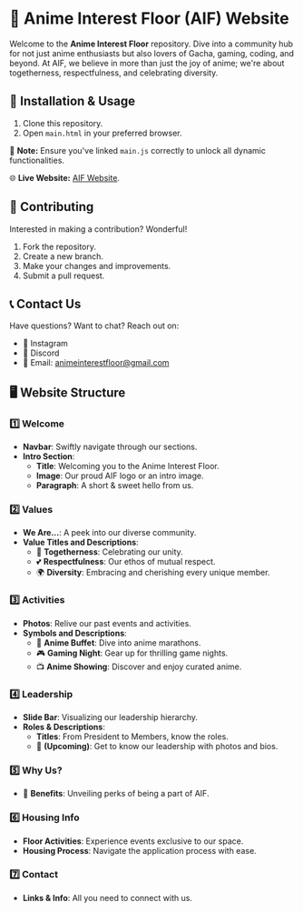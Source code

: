 # 🌸 Anime Interest Floor (AIF) Website

Welcome to the **Anime Interest Floor** repository. Dive into a community hub for not just anime enthusiasts but also lovers of Gacha, gaming, coding, and beyond. At AIF, we believe in more than just the joy of anime; we're about togetherness, respectfulness, and celebrating diversity.

## 🚀 Installation & Usage

1. Clone this repository.
2. Open `main.html` in your preferred browser.

🔔 **Note:** Ensure you've linked `main.js` correctly to unlock all dynamic functionalities.

🌐 **Live Website:** [AIF Website](https://sonicfires2.github.io/AIF.github.io/main.html).

## 🤝 Contributing

Interested in making a contribution? Wonderful!

1. Fork the repository.
2. Create a new branch.
3. Make your changes and improvements.
4. Submit a pull request.

## 📞 Contact Us

Have questions? Want to chat? Reach out on:

- 📸 Instagram
- 💬 Discord
- 📧 Email: [animeinterestfloor@gmail.com](mailto:animeinterestfloor@gmail.com)

## 🖥️ Website Structure

### 1️⃣ Welcome

- **Navbar**: Swiftly navigate through our sections.
- **Intro Section**:
  - **Title**: Welcoming you to the Anime Interest Floor.
  - **Image**: Our proud AIF logo or an intro image.
  - **Paragraph**: A short & sweet hello from us.

### 2️⃣ Values

- **We Are...**: A peek into our diverse community.
- **Value Titles and Descriptions**:
  - 🤝 **Togetherness**: Celebrating our unity.
  - 💕 **Respectfulness**: Our ethos of mutual respect.
  - 🌍 **Diversity**: Embracing and cherishing every unique member.

### 3️⃣ Activities

- **Photos**: Relive our past events and activities.
- **Symbols and Descriptions**:
  - 🍿 **Anime Buffet**: Dive into anime marathons.
  - 🎮 **Gaming Night**: Gear up for thrilling game nights.
  - 📺 **Anime Showing**: Discover and enjoy curated anime.

### 4️⃣ Leadership

- **Slide Bar**: Visualizing our leadership hierarchy.
- **Roles & Descriptions**:
  - **Titles**: From President to Members, know the roles.
  - 📸 **(Upcoming)**: Get to know our leadership with photos and bios.

### 5️⃣ Why Us?

- 🌟 **Benefits**: Unveiling perks of being a part of AIF.

### 6️⃣ Housing Info

- **Floor Activities**: Experience events exclusive to our space.
- **Housing Process**: Navigate the application process with ease.

### 7️⃣ Contact

- **Links & Info**: All you need to connect with us.

